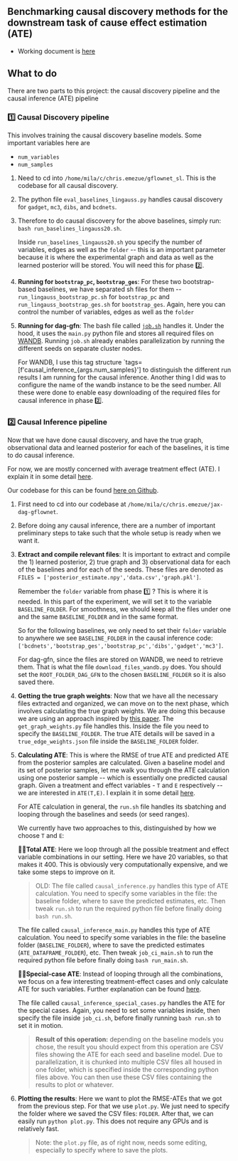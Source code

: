 ## Benchmarking causal discovery methods for the downstream task of cause effect estimation (ATE)

- Working document is [here](https://www.notion.so/chrisemezue/My-Mila-Project-29df7ef1d7954505abae8ab5361b2410)


## What to do
There are two parts to this project: the causal discovery pipeline and the causal inference (ATE) pipeline

### 1️⃣ Causal Discovery pipeline
This involves training the causal discovery baseline models. 
Some important variables here are
- `num_variables`
- `num_samples`

1. Need to cd into `/home/mila/c/chris.emezue/gflownet_sl`. This is the codebase for all causal discovery.
2. The python file `eval_baselines_lingauss.py` handles causal discovery for `gadget`, `mc3`, `dibs`, and `bcdnets`.
3. Therefore to do causal discovery for the above baselines, simply run: `bash run_baselines_lingauss20.sh`.

    Inside `run_baselines_lingauss20.sh` you specify the number of variables, edges as well as  the `folder` -- this is an important parameter because it is where the experimental graph and data as well as the learned posterior will be stored. You will need this for phase 2️⃣.

4. **Running for `bootstrap_pc`, `bootstrap_ges`**: For these two bootstrap-based baselines, we have separated sh files for them -- `run_lingauss_bootstrap_pc.sh` for `bootstrap_pc`  and `run_lingauss_bootstrap_ges.sh` for `bootstrap_ges`. Again, here you can control the number of variables, edges as well as  the `folder`
5. **Running for dag-gfn**: The bash file called [`job.sh`](https://github.com/chrisemezue/gflownet_sl/blob/chris/ci/job.sh) handles it. Under the hood, it uses the `main.py` python file and stores all required files on [WANDB](https://wandb.ai/tristandeleu_mila_01/gflownet-bayesian-structure-learning/table?workspace=user-chrisemezue). Running `job.sh` already enables parallelization by running the different seeds on separate cluster nodes.

    For WANDB, I use this tag structure `tags=[f'causal_inference_{args.num_samples}'] to distinguish the different run results I am running for the causal inference. Another thing I did was to configure the name of the wandb instance to be the seed number. All these were done to enable easy downloading of the required files for causal inference in phase 2️⃣.


### 2️⃣ Causal Inference pipeline

Now that we have done causal discovery, and have the true graph, observational data and learned posterior for each of the baselines, it is time to do causal inference.

For now, we are mostly concerned with average treatment effect (ATE). I explain it in some detail [here](https://www.notion.so/chrisemezue/My-Mila-Project-29df7ef1d7954505abae8ab5361b2410?pvs=4#4e2ca9d22807470c80679d726652a679).

Our codebase for this can be found [here on Github](https://github.com/chrisemezue/jax-dag-gflownet/tree/master).

1. First need to cd into our codebase at `/home/mila/c/chris.emezue/jax-dag-gflownet`.
2. Before doing any causal inference, there are a number of important preliminary steps to take such that the whole setup is ready when we want it.
3. **Extract and compile relevant files**: It is important to extract and compile the 1) learned posterior, 2) true graph and 3) observational data for each of the baselines and for each of the seeds. These files are denoted as `FILES = ['posterior_estimate.npy','data.csv','graph.pkl']`.

    Remember the `folder` variable from phase 1️⃣ ? This is where it is needed. In this part of the experiment, we will set it to the variable `BASELINE_FOLDER`. For smoothness, we should keep all the files under one and the same `BASELINE_FOLDER` and in the same format. 

    So for the following baselines, we only need to set their `folder` variable to anywhere we see `BASELINE_FOLDER` in the causal inference code: `['bcdnets','bootstrap_ges','bootstrap_pc','dibs','gadget','mc3']`. 

    For dag-gfn, since the files are stored on WANDB, we need to retrieve them. That is what the file `download_files_wandb.py` does. You should set the `ROOT_FOLDER_DAG_GFN` to the chosen `BASELINE_FOLDER` so it is also saved there. 

4. **Getting the true graph weights**: Now that we have all the necessary files extracted and organized, we can move on to the next phase, which involves calculating the true graph weights. We are doing this because we are using an approach inspired by [this paper](https://ftp.cs.ucla.edu/pub/stat_ser/r432.pdf). The `get_graph_weights.py` file handles this. Inside the file you need to specify the `BASELINE_FOLDER`. The true ATE details will be saved in a `true_edge_weights.json` file inside the `BASELINE_FOLDER` folder.


5. **Calculating ATE**: This is where the RMSE of true ATE and predicted ATE from the posterior samples are calculated. Given a baseline model and its set of posterior samples, let me walk you through the ATE calculation using one posterior sample -- which is essentially one predicted causal graph. Given a treatment and effect variables - `T` and `E` respectively -- we are interested in `ATE(T,E)`. I explain it in some detail [here](https://www.notion.so/chrisemezue/My-Mila-Project-29df7ef1d7954505abae8ab5361b2410?pvs=4#4e2ca9d22807470c80679d726652a679).

    For ATE calculation in general, the `run.sh` file handles its sbatching and looping through the baselines and seeds (or seed ranges).

    We currently have two approaches to this, distinguished by how we choose `T` and `E`:

    **👌🏽Total ATE**: Here we loop through all the possible treatment and effect variable combinations in our setting. Here we have 20 variables, so that makes it 400. This is obviously very computationally expensive, and we take some steps to improve on it. 

    > OLD: The file called `causal_inference.py` handles this type of ATE calculation. You need to specify some variables in the file: the baseline folder, where to save the predicted estimates, etc. Then tweak `run.sh` to run the required python file before finally doing `bash run.sh`.

    The file called `causal_inference_main.py` handles this type of ATE calculation. You need to specify some variables in the file: the baseline folder (`BASELINE_FOLDER`), where to save the predicted estimates (`ATE_DATAFRAME_FOLDER`), etc. Then tweak `job_ci_main.sh` to run the required python file before finally doing `bash run_main.sh`.    

    **👋🏽Special-case ATE**: Instead of looping through all the combinations, we focus on a few interesting treatment-effect cases and only calculate ATE for such variables. Further explanation can be found [here](https://www.notion.so/chrisemezue/Timeline-and-Experiments-to-run-7c02b1fe955749bfaaeccaa27423de3b?pvs=4#13bbfe1c482d40c2b60a968318e0a0b9).

    The file called `causal_inference_special_cases.py` handles the ATE for the special cases. Again, you need to set some variables inside, then specify the file inside `job_ci.sh`, before finally running `bash run.sh` to set it in motion.

    > **Result of this operation:** depending on the baseline models you chose, the result you should expect from this operation are CSV files showing the ATE for each seed and baseline model. Due to parallelization, it is chunked into multiple CSV files all housed in one folder, which is specified inside the corresponding python files above. You can then use these CSV files containing the results to plot or whatever.



6. **Plotting the results**: Here we want to plot the RMSE-ATEs that we got from the previous step. For that we use `plot.py`. We just need to specify the folder where we saved the CSV files: `FOLDER`. After that, we can easily run `python plot.py`. This does not require any GPUs and is relatively fast.

    > Note: the `plot.py` file, as of right now, needs some editing, especially to specify where to save the plots.
